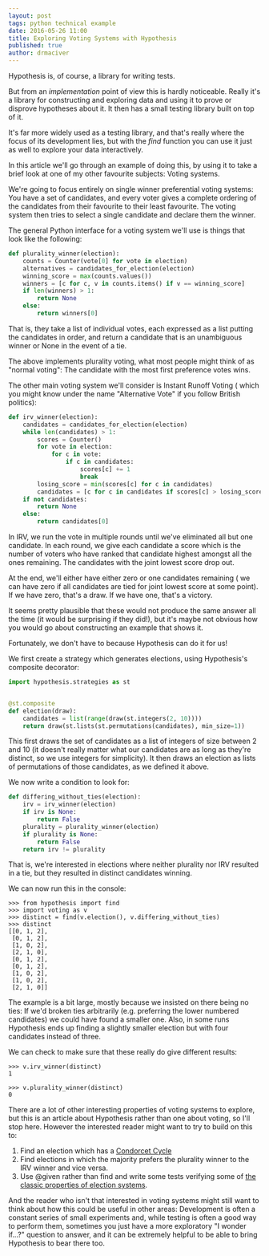```yaml
---
layout: post
tags: python technical example
date: 2016-05-26 11:00
title: Exploring Voting Systems with Hypothesis
published: true
author: drmaciver
---
```


Hypothesis is, of course, a library for writing tests.

But from an *implementation* point of view this is hardly noticeable.
Really it's a library for constructing and exploring data and using it
to prove or disprove hypotheses about it. It then has a small testing
library built on top of it.

It's far more widely used as a testing library, and that's really where
the focus of its development lies, but with the *find* function you can
use it just as well to explore your data interactively.

In this article we'll go through an example of doing this, by using it
to take a brief look at one of my other favourite subjects: Voting
systems.

<!--more-->

We're going to focus entirely on single winner preferential voting
systems: You have a set of candidates, and every voter gives a complete
ordering of the candidates from their favourite to their least
favourite. The voting system then tries to select a single candidate and
declare them the winner.

The general Python interface for a voting system we'll use is things
that look like the following:

```python
def plurality_winner(election):
    counts = Counter(vote[0] for vote in election)
    alternatives = candidates_for_election(election)
    winning_score = max(counts.values())
    winners = [c for c, v in counts.items() if v == winning_score]
    if len(winners) > 1:
        return None
    else:
        return winners[0]
```

That is, they take a list of individual votes, each expressed
as a list putting the candidates in order, and return a candidate that
is an unambiguous winner or None in the event of a tie.

The above implements plurality voting, what most people might think of
as "normal voting": The candidate with the most first preference votes
wins.

The other main voting system we'll consider is Instant Runoff Voting (
which you might know under the name "Alternative Vote" if you follow
British politics):
 
```python
def irv_winner(election):
    candidates = candidates_for_election(election)
    while len(candidates) > 1:
        scores = Counter()
        for vote in election:
            for c in vote:
                if c in candidates:
                    scores[c] += 1
                    break
        losing_score = min(scores[c] for c in candidates)
        candidates = [c for c in candidates if scores[c] > losing_score]
    if not candidates:
        return None
    else:
        return candidates[0]
```

In IRV, we run the vote in multiple rounds until we've eliminated all
but one candidate. In each round, we give each candidate a score which
is the number of voters who have ranked that candidate highest amongst
all the ones remaining. The candidates with the joint lowest score
drop out.

At the end, we'll either have either zero or one candidates remaining (
we can have zero if all candidates are tied for joint lowest score at
some point). If we have zero, that's a draw. If we have one, that's a
victory.

It seems pretty plausible that these would not produce the same answer
all the time (it would be surprising if they did!), but it's maybe not
obvious how you would go about constructing an example that shows it.

Fortunately, we don't have to because Hypothesis can do it for us!

We first create a strategy which generates elections, using Hypothesis's
composite decorator:

```python
import hypothesis.strategies as st


@st.composite
def election(draw):
    candidates = list(range(draw(st.integers(2, 10))))
    return draw(st.lists(st.permutations(candidates), min_size=1))
```

This first draws the set of candidates as a list of integers of size
between 2 and 10 (it doesn't really matter what our candidates are as
long as they're distinct, so we use integers for simplicity). It then
draws an election as lists of permutations of those candidates, as we
defined it above.

We now write a condition to look for:

```python
def differing_without_ties(election):
    irv = irv_winner(election)
    if irv is None:
        return False
    plurality = plurality_winner(election)
    if plurality is None:
        return False
    return irv != plurality
```

That is, we're interested in elections where neither plurality nor IRV
resulted in a tie, but they resulted in distinct candidates winning.

We can now run this in the console:

```
>>> from hypothesis import find
>>> import voting as v
>>> distinct = find(v.election(), v.differing_without_ties)
>>> distinct
[[0, 1, 2],
 [0, 1, 2],
 [1, 0, 2],
 [2, 1, 0],
 [0, 1, 2],
 [0, 1, 2],
 [1, 0, 2],
 [1, 0, 2],
 [2, 1, 0]]
```

The example is a bit large, mostly because we insisted on there being
no ties: If we'd broken ties arbitrarily (e.g. preferring the lower
numbered candidates) we could have found a smaller one. Also, in some
runs Hypothesis ends up finding a slightly smaller election but with
four candidates instead of three.

We can check to make sure that these really do give different results:

```
>>> v.irv_winner(distinct)
1

>>> v.plurality_winner(distinct)
0
```

There are a lot of other interesting properties of voting systems to
explore, but this is an article about Hypothesis rather than one about
voting, so I'll stop here. However the interested reader might want to
try to build on this to:

1. Find an election which has a [Condorcet Cycle](https://en.wikipedia.org/wiki/Voting_paradox)
2. Find elections in which the majority prefers the plurality winner to
   the IRV winner and vice versa.
3. Use @given rather than find and write some tests verifying some of
   [the classic properties of election systems](https://en.wikipedia.org/wiki/Voting_system#Evaluating_voting_systems_using_criteria).

And the reader who isn't that interested in voting systems might still
want to think about how this could be useful in other areas: Development
is often a constant series of small experiments and, while testing is
often a good way to perform them, sometimes you just have a more
exploratory "I wonder if...?" question to answer, and it can be
extremely helpful to be able to bring Hypothesis to bear there too.
